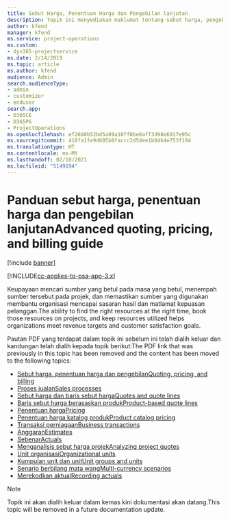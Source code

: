 ```yaml
---
title: Sebut Harga, Penentuan Harga dan Pengebilan lanjutan
description: Topik ini menyediakan maklumat tentang sebut harga, pengebilan dan pennetuan harga dalam Project Service Automation.
author: kfend
manager: kfend
ms.service: project-operations
ms.custom:
- dyn365-projectservice
ms.date: 2/14/2019
ms.topic: article
ms.author: kfend
audience: Admin
search.audienceType:
- admin
- customizer
- enduser
search.app:
- D365CE
- D365PS
- ProjectOperations
ms.openlocfilehash: ef2698b52bd5a89a10ff0be6aff3d98e6917e95c
ms.sourcegitcommit: 418fa1fe9d605b8faccc2d5dee1b04b4e753f194
ms.translationtype: HT
ms.contentlocale: ms-MY
ms.lasthandoff: 02/10/2021
ms.locfileid: "5149194"
---
```

# <a name="advanced-quoting-pricing-and-billing-guide"></a><span data-ttu-id="0e73b-103">Panduan sebut harga, penentuan harga dan pengebilan lanjutan</span><span class="sxs-lookup"><span data-stu-id="0e73b-103">Advanced quoting, pricing, and billing guide</span></span>

[!include [banner](../../includes/psa-now-project-operations.md)]

[!INCLUDE[cc-applies-to-psa-app-3.x](../../includes/cc-applies-to-psa-app-3x.md)]

<span data-ttu-id="0e73b-104">Keupayaan mencari sumber yang betul pada masa yang betul, menempah sumber tersebut pada projek, dan memastikan sumber yang digunakan membantu organisasi mencapai sasaran hasil dan matlamat kepuasan pelanggan.</span><span class="sxs-lookup"><span data-stu-id="0e73b-104">The ability to find the right resources at the right time, book those resources on projects, and keep resources utilized helps organizations meet revenue targets and customer satisfaction goals.</span></span> 

<span data-ttu-id="0e73b-105">Pautan PDF yang terdapat dalam topik ini sebelum ini telah dialih keluar dan kandungan telah dialih kepada topik berikut:</span><span class="sxs-lookup"><span data-stu-id="0e73b-105">The PDF link that was previously in this topic has been removed and the content has been moved to the following topics:</span></span>

- [<span data-ttu-id="0e73b-106">Sebut harga, penentuan harga dan pengebilan</span><span class="sxs-lookup"><span data-stu-id="0e73b-106">Quoting, pricing, and billing</span></span>](../quote-bill-price.md)
- [<span data-ttu-id="0e73b-107">Proses jualan</span><span class="sxs-lookup"><span data-stu-id="0e73b-107">Sales processes</span></span>](../basic-sales-process.md)
- [<span data-ttu-id="0e73b-108">Sebut harga dan baris sebut harga</span><span class="sxs-lookup"><span data-stu-id="0e73b-108">Quotes and quote lines</span></span>](../basic-quote-lines.md)
- [<span data-ttu-id="0e73b-109">Baris sebut harga berasaskan produk</span><span class="sxs-lookup"><span data-stu-id="0e73b-109">Product-based quote lines</span></span>](../product-based-quote-lines.md)
- [<span data-ttu-id="0e73b-110">Penentuan harga</span><span class="sxs-lookup"><span data-stu-id="0e73b-110">Pricing</span></span>](../basic-pricing.md)
- [<span data-ttu-id="0e73b-111">Penentuan harga katalog produk</span><span class="sxs-lookup"><span data-stu-id="0e73b-111">Product catalog pricing</span></span>](../product-catalog-pricing.md)
- [<span data-ttu-id="0e73b-112">Transaksi perniagaan</span><span class="sxs-lookup"><span data-stu-id="0e73b-112">Business transactions</span></span>](../basic-business-transactions.md)
- [<span data-ttu-id="0e73b-113">Anggaran</span><span class="sxs-lookup"><span data-stu-id="0e73b-113">Estimates</span></span>](../estimates.md)
- [<span data-ttu-id="0e73b-114">Sebenar</span><span class="sxs-lookup"><span data-stu-id="0e73b-114">Actuals</span></span>](../actuals.md)
- [<span data-ttu-id="0e73b-115">Menganalisis sebut harga projek</span><span class="sxs-lookup"><span data-stu-id="0e73b-115">Analyzing project quotes</span></span>](../basic-analyzing-quotes.md)
- [<span data-ttu-id="0e73b-116">Unit organisasi</span><span class="sxs-lookup"><span data-stu-id="0e73b-116">Organizational units</span></span>](../advanced-organizational.md)
- [<span data-ttu-id="0e73b-117">Kumpulan unit dan unit</span><span class="sxs-lookup"><span data-stu-id="0e73b-117">Unit groups and units</span></span>](../advanced-units.md)
- [<span data-ttu-id="0e73b-118">Senario berbilang mata wang</span><span class="sxs-lookup"><span data-stu-id="0e73b-118">Multi-currency scenarios</span></span>](../advanced-currency.md)
- [<span data-ttu-id="0e73b-119">Merekodkan aktual</span><span class="sxs-lookup"><span data-stu-id="0e73b-119">Recording actuals</span></span>](../advanced-actuals.md)

> [!NOTE]
> <span data-ttu-id="0e73b-120">Topik ini akan dialih keluar dalam kemas kini dokumentasi akan datang.</span><span class="sxs-lookup"><span data-stu-id="0e73b-120">This topic will be removed in a future documentation update.</span></span> 
